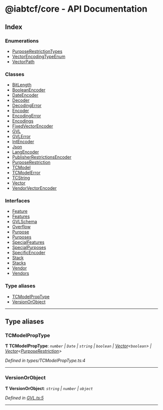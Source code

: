 
#  @iabtcf/core - API Documentation

## Index

### Enumerations

* [PurposeRestrictionTypes](enums/purposerestrictiontypes.md)
* [VectorEncodingTypeEnum](enums/vectorencodingtypeenum.md)
* [VectorPath](enums/vectorpath.md)

### Classes

* [BitLength](classes/bitlength.md)
* [BooleanEncoder](classes/booleanencoder.md)
* [DateEncoder](classes/dateencoder.md)
* [Decoder](classes/decoder.md)
* [DecodingError](classes/decodingerror.md)
* [Encoder](classes/encoder.md)
* [EncodingError](classes/encodingerror.md)
* [Encodings](classes/encodings.md)
* [FixedVectorEncoder](classes/fixedvectorencoder.md)
* [GVL](classes/gvl.md)
* [GVLError](classes/gvlerror.md)
* [IntEncoder](classes/intencoder.md)
* [Json](classes/json.md)
* [LangEncoder](classes/langencoder.md)
* [PublisherRestrictionsEncoder](classes/publisherrestrictionsencoder.md)
* [PurposeRestriction](classes/purposerestriction.md)
* [TCModel](classes/tcmodel.md)
* [TCModelError](classes/tcmodelerror.md)
* [TCString](classes/tcstring.md)
* [Vector](classes/vector.md)
* [VendorVectorEncoder](classes/vendorvectorencoder.md)

### Interfaces

* [Feature](interfaces/feature.md)
* [Features](interfaces/features.md)
* [GVLSchema](interfaces/gvlschema.md)
* [Overflow](interfaces/overflow.md)
* [Purpose](interfaces/purpose.md)
* [Purposes](interfaces/purposes.md)
* [SpecialFeatures](interfaces/specialfeatures.md)
* [SpecialPurposes](interfaces/specialpurposes.md)
* [SpecificEncoder](interfaces/specificencoder.md)
* [Stack](interfaces/stack.md)
* [Stacks](interfaces/stacks.md)
* [Vendor](interfaces/vendor.md)
* [Vendors](interfaces/vendors.md)

### Type aliases

* [TCModelPropType](#tcmodelproptype)
* [VersionOrObject](#versionorobject)

---

## Type aliases

<a id="tcmodelproptype"></a>

###  TCModelPropType

**Ƭ TCModelPropType**: *`number` \| `Date` \| `string` \| `boolean` \| [Vector](classes/vector.md)<`boolean`> \| [Vector](classes/vector.md)<[PurposeRestriction](classes/purposerestriction.md)>*

*Defined in types/TCModelPropType.ts:4*

___
<a id="versionorobject"></a>

###  VersionOrObject

**Ƭ VersionOrObject**: *`string` \| `number` \| `object`*

*Defined in [GVL.ts:5](https://github.com/chrispaterson/iabtcf-es/blob/b5ac254/modules/core/src/GVL.ts#L5)*

___

